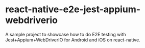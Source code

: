 # react-native-e2e-jest-appium-webdriverio

A sample project to showcase how to do E2E testing with Jest+Appium+WebDriverIO for Android and iOS on react-native.
